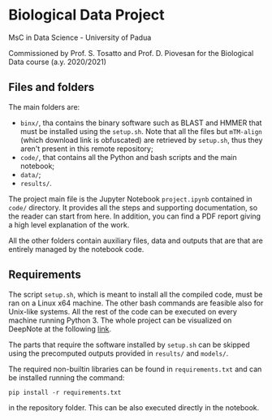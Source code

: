 # Biological Data Project
MsC in Data Science - University of Padua

Commissioned by Prof. S. Tosatto and Prof. D. Piovesan for the Biological Data course (a.y. 2020/2021) 

## Files and folders

The main folders are:
* `binx/`, tha contains the binary software such as BLAST and HMMER that must be installed using the `setup.sh`. Note that all the files but `mTM-align` (which download link is obfuscated) are retrieved by `setup.sh`, thus they aren't present in this remote repository; 
* `code/`, that contains all the Python and bash scripts and the main notebook;
* `data/`;
* `results/`.

The project main file is the Jupyter Notebook `project.ipynb` contained in `code/` directory. It provides all the steps and supporting documentation, so the reader can start from here.
In addition, you can find a PDF report giving a high level explanation of the work. 

All the other folders contain auxiliary files, data and outputs that are that are entirely managed by the notebook code.


## Requirements

The script `setup.sh`, which is meant to install all the compiled code, must be ran on a Linux x64 machine. The other bash commands are feasible also for Unix-like systems.
All the rest of the code can be executed on every machine running Python 3. The whole project can be visualized on DeepNote at the following [link](https://deepnote.com/project/dab01843-4697-4e38-8601-caa4706bd153).

The parts that require the software installed by `setup.sh` can be skipped using the precomputed outputs provided in `results/` and `models/`.

The required non-builtin libraries can be found in `requirements.txt` and can be installed running the command:
```
pip install -r requirements.txt
```
in the repository folder. This can be also executed directly in the notebook.